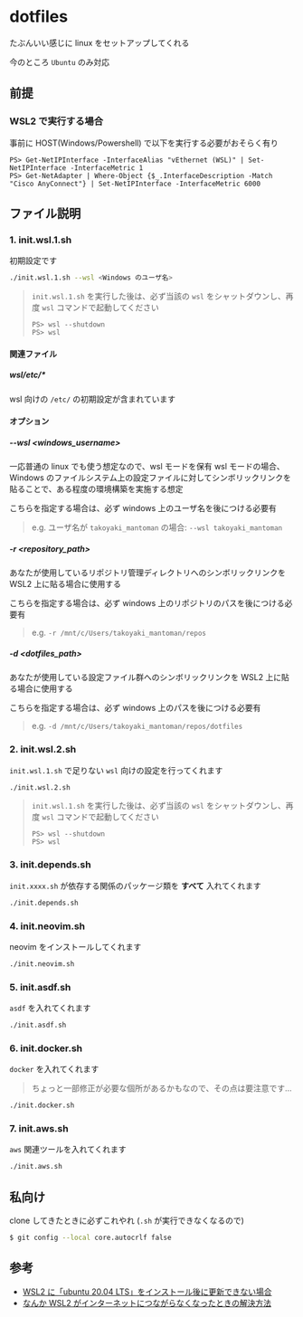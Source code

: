 ﻿# dotfiles

たぶんいい感じに linux をセットアップしてくれる

今のところ `Ubuntu` のみ対応

## 前提

### WSL2 で実行する場合

事前に HOST(Windows/Powershell) で以下を実行する必要がおそらく有り

```pwsh
PS> Get-NetIPInterface -InterfaceAlias "vEthernet (WSL)" | Set-NetIPInterface -InterfaceMetric 1
PS> Get-NetAdapter | Where-Object {$_.InterfaceDescription -Match "Cisco AnyConnect"} | Set-NetIPInterface -InterfaceMetric 6000
```

## ファイル説明

### 1. init.wsl.1.sh

初期設定です

```bash
./init.wsl.1.sh --wsl <Windows のユーザ名>
```

> `init.wsl.1.sh` を実行した後は、必ず当該の `wsl` をシャットダウンし、再度 `wsl` コマンドで起動してください
>
> ```pwsh
> PS> wsl --shutdown
> PS> wsl
> ```

#### 関連ファイル

##### wsl/etc/\*

wsl 向けの `/etc/` の初期設定が含まれています

#### オプション

##### --wsl <windows_username>

一応普通の linux でも使う想定なので、wsl モードを保有 wsl モードの場合、Windows
のファイルシステム上の設定ファイルに対してシンボリックリンクを貼ることで、ある程度の環境構築を実施する想定

こちらを指定する場合は、必ず windows 上のユーザ名を後につける必要有

> e.g. ユーザ名が `takoyaki_mantoman` の場合: `--wsl takoyaki_mantoman`

##### -r <repository_path>

あなたが使用しているリポジトリ管理ディレクトリへのシンボリックリンクを WSL2
上に貼る場合に使用する

こちらを指定する場合は、必ず windows 上のリポジトリのパスを後につける必要有

> e.g. `-r /mnt/c/Users/takoyaki_mantoman/repos`

##### -d <dotfiles_path>

あなたが使用している設定ファイル群へのシンボリックリンクを WSL2
上に貼る場合に使用する

こちらを指定する場合は、必ず windows 上のパスを後につける必要有

> e.g. `-d /mnt/c/Users/takoyaki_mantoman/repos/dotfiles`

### 2. init.wsl.2.sh

`init.wsl.1.sh` で足りない `wsl` 向けの設定を行ってくれます

```bash
./init.wsl.2.sh
```

> `init.wsl.1.sh` を実行した後は、必ず当該の `wsl` をシャットダウンし、再度 `wsl` コマンドで起動してください
>
> ```pwsh
> PS> wsl --shutdown
> PS> wsl
> ```

### 3. init.depends.sh

`init.xxxx.sh` が依存する関係のパッケージ類を **すべて** 入れてくれます

```bash
./init.depends.sh
```

### 4. init.neovim.sh

neovim をインストールしてくれます

```bash
./init.neovim.sh
```

### 5. init.asdf.sh

`asdf` を入れてくれます

```bash
./init.asdf.sh
```

### 6. init.docker.sh

`docker` を入れてくれます

> ちょっと一部修正が必要な個所があるかもなので、その点は要注意です…

```bash
./init.docker.sh
```

### 7. init.aws.sh

`aws` 関連ツールを入れてくれます

```bash
./init.aws.sh
```

## 私向け

clone してきたときに必ずこれやれ (`.sh` が実行できなくなるので)

```bash
$ git config --local core.autocrlf false
```

## 参考

- [WSL2 に「ubuntu 20.04 LTS」をインストール後に更新できない場合](https://qiita.com/dmkd3006/items/ca6a9b34e60f9c04e361)
- [なんか WSL2 がインターネットにつながらなくなったときの解決方法](https://qiita.com/kotauchisunsun/items/71fae973afa00ebb871a)

